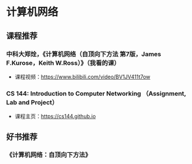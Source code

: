 # 计算机网络

## 课程推荐

### 中科大郑烇，《计算机网络（自顶向下方法 第7版，James F.Kurose，Keith W.Ross）》（我看的课）
- 课程视频：<https://www.bilibili.com/video/BV1JV411t7ow>

### CS 144: Introduction to Computer Networking （Assignment, Lab and Project）
- 课程主页：<https://cs144.github.io>

## 好书推荐

### 《计算机网络：自顶向下方法》
